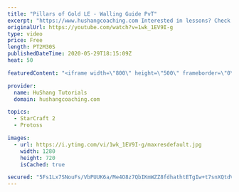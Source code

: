 ```yaml
---
title: "Pillars of Gold LE - Walling Guide PvT"
excerpt: "https://www.hushangcoaching.com Interested in lessons? Check out the website for more information ------------------------------------------------------------------------------------------------------- Want to support HuShang Tutorials directly? Patreon is a website where you can contribute a monthly"
originalUrl: https://youtube.com/watch?v=1wk_1EV9I-g
type: video
price: Free
length: PT2M30S
publishedDateTime: 2020-05-29T18:15:09Z
heat: 50

featuredContent: "<iframe width=\"800\" height=\"500\" frameborder=\"0\" src=\"https://www.youtube.com/embed/1wk_1EV9I-g\" allow=\"accelerometer; autoplay; encrypted-media; gyroscope; picture-in-picture\" allowfullscreen></iframe>"

provider:
  name: HuShang Tutorials
  domain: hushangcoaching.com

topics:
  - StarCraft 2
  - Protoss

images:
  - url: https://i.ytimg.com/vi/1wk_1EV9I-g/maxresdefault.jpg
    width: 1280
    height: 720
    isCached: true

secured: "5Fs1Lx7SNouFs/VbPUUK6a/Me4O8z7QbIKmWZZ8fdhathtETgIw+t7snXQtdVFz6EIruJ6a3ehM4c+dcWhOYtQBQzj9fASPHySaRDbDCVYtyKVuw0pk9pIFl1x3LaGcea9dWbniKV9+pe0chVfuqkos2tosCHADhmjwb9MRVU9kw3GvrqceOmIpcLOjM1Jqks6dWKK98d1rWIszqyxWWkTIYNU9SeqQpuUDyIJGfNCpm8ATswklvDvBSaV/rknJy/pcL6t6J6+MxlgLSi89U5wZP8Kx5QDRzR9PN51W+zMUm9hPwYMe9l+sM3S1SOTd4qK1+taC+nkSyGT/UlgYZLpoUIdPiyKZ3rc0kUDPKf4j4kqF0AzPP6AwvHZMgDcr+6weaAby+nc5xGKxhY0aW4bnumJXkyEPDi7frC+RdD0w=;HOGVDizFsMObPaITz9EnlA=="
---
```



